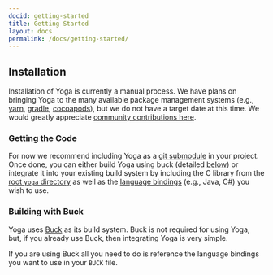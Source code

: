 ```yaml
---
docid: getting-started
title: Getting Started
layout: docs
permalink: /docs/getting-started/
---
```


## Installation

Installation of Yoga is currently a manual process. We have plans on bringing Yoga to the many available package management systems (e.g., [yarn](https://yarnpkg.com/), [gradle](https://gradle.org/), [cocoapods](https://gradle.org/)), but we do not have a target date at this time. We would greatly appreciate [community contributions here](https://github.com/facebook/yoga/pulls).

### Getting the Code

For now we recommend including Yoga as a [git submodule](https://git-scm.com/docs/git-submodule) in your project. Once done, you can either build Yoga using buck (detailed [below](#building-with-buck)) or integrate it into your existing build system by including the C library from the [root `yoga` directory](https://github.com/facebook/yoga/tree/master/yoga) as well as the [language bindings](https://github.com/facebook/yoga) (e.g., Java, C#) you wish to use.

### Building with Buck

Yoga uses [Buck](https://buckbuild.com/) as its build system. Buck is not required for using Yoga, but, if you already use Buck, then integrating Yoga is very simple.

If you are using Buck all you need to do is reference the language bindings you want to use in your `BUCK` file.

<script src="https://gist.github.com/emilsjolander/895b4ec79425882b8d4676b6545d6943.js"></script>
